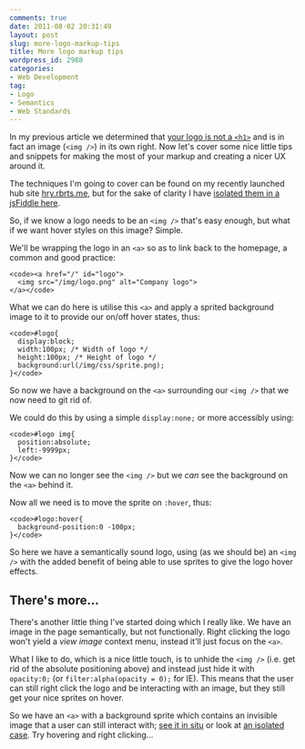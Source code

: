 ```yaml
---
comments: true
date: 2011-08-02 20:31:49
layout: post
slug: more-logo-markup-tips
title: More logo markup tips
wordpress_id: 2988
categories:
- Web Development
tag:
- Logo
- Semantics
- Web Standards
---
```


In my previous article we determined that [your logo is not a `<h1>`](http://csswizardry.com/2010/10/your-logo-is-an-image-not-a-h1/) and is in fact an image (`<img />`) in its own right. Now let's cover some nice little tips and snippets for making the most of your markup and creating a nicer UX around it.

The techniques I'm going to cover can be found on my recently launched hub site [hry.rbrts.me](http://hry.rbrts.me), but for the sake of clarity I have [isolated them in a jsFiddle here](http://jsfiddle.net/csswizardry/h7zrY/).

So, if we know a logo needs to be an `<img />` that's easy enough, but what if we want hover styles on this image? Simple.

We'll be wrapping the logo in an `<a>` so as to link back to the homepage, a common and good practice:


    
    <code><a href="/" id="logo">
      <img src="/img/logo.png" alt="Company logo">
    </a></code>



What we can do here is utilise this `<a>` and apply a sprited background image to it to provide our on/off hover states, thus:


    
    <code>#logo{
      display:block;
      width:100px; /* Width of logo */
      height:100px; /* Height of logo */
      background:url(/img/css/sprite.png);
    }</code>



So now we have a background on the `<a>` surrounding our `<img />` that we now need to git rid of.

We could do this by using a simple `display:none;` or more accessibly using:


    
    <code>#logo img{
      position:absolute;
      left:-9999px;
    }</code>



Now we can no longer see the `<img />` but we _can_ see the background on the `<a>` behind it.

Now all we need is to move the sprite on `:hover`, thus:


    
    <code>#logo:hover{
      background-position:0 -100px;
    }</code>



So here we have a semantically sound logo, using (as we should be) an `<img />` with the added benefit of being able to use sprites to give the logo hover effects.



## There's more...



There's another little thing I've started doing which I really like. We have an image in the page semantically, but not functionally. Right clicking the logo won't yield a _view image_ context menu, instead it'll just focus on the `<a>`.

What I like to do, which is a nice little touch, is to unhide the `<img />` (i.e. get rid of the absolute positioning above) and instead just hide it with `opacity:0;` (or `filter:alpha(opacity = 0);` for IE). This means that the user can still right click the logo and be interacting with an image, but they still get your nice sprites on hover.

So we have an `<a>` with a background sprite which contains an invisible image that a user can still interact with; [see it in situ](http://hry.rbrts.me) or look at [an isolated case](http://jsfiddle.net/csswizardry/h7zrY/). Try hovering and right clicking...
